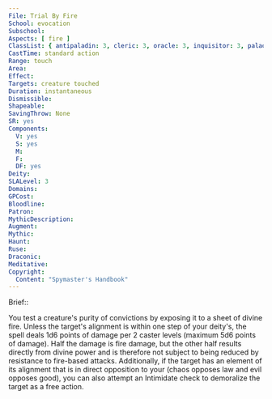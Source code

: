 ```yaml
---
File: Trial By Fire
School: evocation
Subschool: 
Aspects: [ fire ]
ClassList: { antipaladin: 3, cleric: 3, oracle: 3, inquisitor: 3, paladin: 3 }
CastTime: standard action
Range: touch
Area: 
Effect: 
Targets: creature touched
Duration: instantaneous
Dismissible: 
Shapeable: 
SavingThrow: None
SR: yes
Components:
  V: yes
  S: yes
  M: 
  F: 
  DF: yes
Deity: 
SLALevel: 3
Domains: 
GPCost: 
Bloodline: 
Patron: 
MythicDescription: 
Augment: 
Mythic: 
Haunt: 
Ruse: 
Draconic: 
Meditative: 
Copyright:
  Content: "Spymaster's Handbook"
---
```

Brief:: 

You test a creature's purity of convictions by exposing it to a sheet of divine fire. Unless the target's alignment is within one step of your deity's, the spell deals 1d6 points of damage per 2 caster levels (maximum 5d6 points of damage). Half the damage is fire damage, but the other half results directly from divine power and is therefore not subject to being reduced by resistance to fire-based attacks. Additionally, if the target has an element of its alignment that is in direct opposition to your (chaos opposes law and evil opposes good), you can also attempt an Intimidate check to demoralize the target as a free action.
